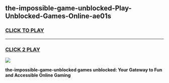
## the-impossible-game-unblocked-Play-Unblocked-Games-Online-ae01s
<h3>
<a href="https://premium76.site?title=the-impossible-game-unblocked&ref=24A">CLICK TO PLAY</a></h3>
<hr>

<h3>
<a href="https://premium76.site?title=the-impossible-game-unblocked&ref=24A">CLICK 2 PLAY</a>
  
</h3>

<a href="https://premium76.site?title=the-impossible-game-unblocked&ref=24A"><img src="https://clearcache.store/games.png"></a>


**the-impossible-game-unblocked games unblocked: Your Gateway to Fun and Accessible Online Gaming**
